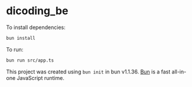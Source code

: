 # dicoding_be

To install dependencies:

```bash
bun install
```

To run:

```bash
bun run src/app.ts
```

This project was created using `bun init` in bun v1.1.36. [Bun](https://bun.sh) is a fast all-in-one JavaScript runtime.
